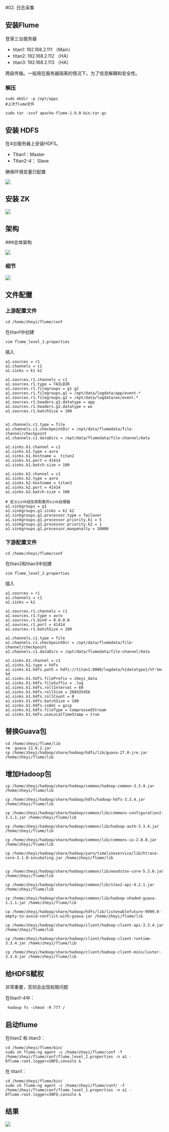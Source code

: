 #02. 日志采集



## 安装Flume

登录三台服务器

* titan1: 192.168.2.111  （Main）
* titan2: 192.168.2.112 （HA）
* titan3: 192.168.2.113 （HA）

两级传输。一般用在服务器隔离的情况下。为了信息解耦和安全性。


### 解压

	sudo mkdir -p /opt/apps
	#上次flume文件
	
	sudo tar -zxvf apache-flume-1.9.0-bin.tar.gz
	

## 安装 HDFS

在4台服务器上安装HDFS。

* TItan1：Master
* TItan2-4： Slave

确保环境变量已配置

![](Images/4.png)

## 安装 ZK

![](Images/5.png)
  
## 架构

###总体架构

![](Images/1.svg)

### 细节

![](Images/1.png)

## 文件配置

### 上游配置文件

	cd /home/zheyi/flume/conf

在titan1中创建 

	vim flume_level_1.properties

插入
	
	a1.sources = r1
	a1.channels = c1
	a1.sinks = k1 k2
	
	a1.sources.r1.channels = c1
	a1.sources.r1.type = TAILDIR
	a1.sources.r1.filegroups = g1 g2
	a1.sources.r1.filegroups.g1 = /opt/data/logdata/app/event.*
	a1.sources.r1.filegroups.g2 = /opt/data/logdata/wx/event.*
	a1.sources.r1.headers.g1.datatype = app
	a1.sources.r1.headers.g2.datatype = wx
	a1.sources.r1.batchSize = 100
	
	
	a1.channels.c1.type = file
	a1.channels.c1.checkpointDir = /opt/data/flumedata/file-channel/checkpoint
	a1.channels.c1.dataDirs = /opt/data/flumedata/file-channel/data
	
	a1.sinks.k1.channel = c1
	a1.sinks.k1.type = avro
	a1.sinks.k1.hostname =  titan2
	a1.sinks.k1.port = 41414
	a1.sinks.k1.batch-size = 100
	
	a1.sinks.k2.channel = c1
	a1.sinks.k2.type = avro
	a1.sinks.k2.hostname = titan3
	a1.sinks.k2.port = 41414
	a1.sinks.k2.batch-size = 100
	
	# 定义sink组及其配套的sink处理器
	a1.sinkgroups = g1
	a1.sinkgroups.g1.sinks = k1 k2
	a1.sinkgroups.g1.processor.type = failover
	a1.sinkgroups.g1.processor.priority.k1 = 5
	a1.sinkgroups.g1.processor.priority.k2 = 1
	a1.sinkgroups.g1.processor.maxpenalty = 10000



### 下游配置文件

	cd /home/zheyi/flume/conf

在titan2和titan3中创建

	vim flume_level_2.properties

插入

	a1.sources = r1
	a1.channels = c1
	a1.sinks = k1
	
	a1.sources.r1.channels = c1
	a1.sources.r1.type = avro
	a1.sources.r1.bind = 0.0.0.0
	a1.sources.r1.port = 41414
	a1.sources.r1.batchSize = 100
	
	a1.channels.c1.type = file
	a1.channels.c1.checkpointDir = /opt/data/flumedata/file-channel/checkpoint
	a1.channels.c1.dataDirs = /opt/data/flumedata/file-channel/data
	
	a1.sinks.k1.channel = c1
	a1.sinks.k1.type = hdfs
	a1.sinks.k1.hdfs.path = hdfs://titan1:9000/logdata/%{datatype}/%Y-%m-%d
	a1.sinks.k1.hdfs.filePrefix = zheyi_data
	a1.sinks.k1.hdfs.fileSuffix = .log
	a1.sinks.k1.hdfs.rollInterval = 60
	a1.sinks.k1.hdfs.rollSize = 268435456
	a1.sinks.k1.hdfs.rollCount = 0
	a1.sinks.k1.hdfs.batchSize = 100
	a1.sinks.k1.hdfs.codeC = gzip
	a1.sinks.k1.hdfs.fileType = CompressedStream
	a1.sinks.k1.hdfs.useLocalTimeStamp = true

## 替换Guava包

	cd /home/zheyi/flume/lib
	rm  guava-11.0.2.jar
	cp /home/zheyi/hadoop/share/hadoop/hdfs/lib/guava-27.0-jre.jar /home/zheyi/flume/lib
	
	
## 增加Hadoop包	

	cp /home/zheyi/hadoop/share/hadoop/common/hadoop-common-3.3.4.jar /home/zheyi/flume/lib
	
	cp /home/zheyi/hadoop/share/hadoop/hdfs/hadoop-hdfs-3.3.4.jar /home/zheyi/flume/lib

	cp /home/zheyi/hadoop/share/hadoop/common/lib/commons-configuration2-2.1.1.jar /home/zheyi/flume/lib

	cp /home/zheyi/hadoop/share/hadoop/common/lib/hadoop-auth-3.3.4.jar /home/zheyi/flume/lib
	
	cp /home/zheyi/hadoop/share/hadoop/common/lib/commons-io-2.8.0.jar /home/zheyi/flume/lib
	
	cp /home/zheyi/hadoop/share/hadoop/yarn/timelineservice/lib/htrace-core-3.1.0-incubating.jar /home/zheyi/flume/lib


	cp /home/zheyi/hadoop/share/hadoop/common/lib/woodstox-core-5.3.0.jar /home/zheyi/flume/lib
	
	cp /home/zheyi/hadoop/share/hadoop/common/lib/stax2-api-4.2.1.jar /home/zheyi/flume/lib

	cp /home/zheyi/hadoop/share/hadoop/common/lib/hadoop-shaded-guava-1.1.1.jar /home/zheyi/flume/lib

	cp /home/zheyi/hadoop/share/hadoop/hdfs/lib/listenablefuture-9999.0-empty-to-avoid-conflict-with-guava.jar /home/zheyi/flume/lib
	
	cp /home/zheyi/hadoop/share/hadoop/client/hadoop-client-api-3.3.4.jar /home/zheyi/flume/lib
	
	cp /home/zheyi/hadoop/share/hadoop/client/hadoop-client-runtime-3.3.4.jar /home/zheyi/flume/lib
	
	cp /home/zheyi/hadoop/share/hadoop/client/hadoop-client-minicluster-3.3.4.jar /home/zheyi/flume/lib

## 给HDFS赋权

非常重要，否则会出现权限问题

在titan1-4中：

	 hadoop fs -chmod -R 777 /


## 启动flume

在titan2 和 titan3：

	cd /home/zheyi/flume/bin/
	sudo sh flume-ng agent -c /home/zheyi/flume/conf -f /home/zheyi/flume/conf/flume_level_2.properties -n a1 -Dflume.root.logger=INFO,console & 
	

在 titan1：

	cd /home/zheyi/flume/bin/
	sudo sh flume-ng agent -c /home/zheyi/flume/conf/ -f /home/zheyi/flume/conf/flume_level_1.properties -n a1 -Dflume.root.logger=INFO,console & 


## 结果
![](Images/3.png)
